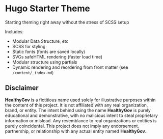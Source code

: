 # Hugo Starter Theme

Starting theming right away without the stress of SCSS setup

Includes:

- Modular Data Structure, etc
- SCSS for styling
- Static fonts (fonts are saved locally)
- SVGs safeHTML rendering (faster load time)
- Modular structure using partials
- Dynamic rendering and reordering from front matter (see `/content/_index.md`)

## Disclaimer

**HealthyGov** is a fictitious name used solely for illustrative purposes within the content of this project. It is not affiliated with any real organization, brand, or entity. The intent behind using the name **HealthyGov** is purely educational and demonstrative, with no malicious intent to steal proprietary information or mislead. Any resemblance to real organizations or entities is purely coincidental. This project does not imply any endorsement, partnership, or relationship with any actual entity named **HealthyGov**.
